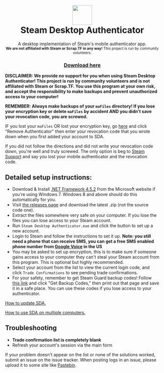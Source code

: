 <h1 align="center">
  <img  src="https://raw.githubusercontent.com/Jessecar96/SteamDesktopAuthenticator/master/icon.png" height="64" width="64" />
  <br/>
  Steam Desktop Authenticator
</h1>
<p align="center">
  A desktop implementation of Steam's mobile authenticator app.<br/>
  <sup><b>We are not affiliated with Steam or Scrap.TF in any way!</b> This project is run by community volunteers.
</p>
<h3 align="center">
  <a href="https://github.com/Jessecar96/SteamDesktopAuthenticator/releases/latest">Download here</a>
</h3>

**DISCLAIMER: We provide no support for you when using Steam Desktop Authenticator! This project is run by community volunteers and is not affiliated with Steam or Scrap.TF. You use this program at your own risk, and accept the responsibility to make backups and prevent unauthorized access to your computer!**

**REMEMBER: Always make backups of your `maFiles` directory! If you lose your encryption key or delete `maFiles` by accident AND you didn't save your revocation code, you are screwed.**

IF you lost your `maFiles` OR lost your encryption key, go [here](https://store.steampowered.com/twofactor/manage) and click "Remove Authenticator" then enter your revocation code that you wrote down when you first added your account to SDA.

If you did not follow the directions and did not write your revocation code down, you're well and truly screwed. The only option is beg to [Steam Support](https://support.steampowered.com/) and say you lost your mobile authenticator and the revocation code.

## Detailed setup instructions:
- Download & Install [.NET Framework 4.5.2](http://go.microsoft.com/fwlink/?LinkId=397707) from the Microsoft website if you're using Windows 7. Windows 8 and above should do this automatically for you.
- Visit [the releases page](https://github.com/Jessecar96/SteamDesktopAuthenticator/releases) and download the latest .zip (not the source code one).
- Extract the files somewhere very safe on your computer. If you lose the files you can lose access to your Steam account.
- Run `Steam Desktop Authenticator.exe` and click the button to set up a new account.
- Login to Steam and follow the instructions to set it up. **Note: you still need a phone that can receive SMS, you can get a free SMS enabled phone number from [Google Voice](https://www.google.com/voice) in the US**
- You may be asked to set up encryption, this is to make sure if someone gains access to your computer they can't steal your Steam account from this program. This is optional but highly recommended.
- Select your account from the list to view the current login code, and click `Trade Confirmations` to see pending trade confirmations.
- For your safety, remember to get Steam Guard backup codes! Follow [this link](https://store.steampowered.com/twofactor/manage) and click "Get Backup Codes," then print out that page and save it in a safe place. You can use these codes if you lose access to your authenticator.

[How to update SDA.](https://github.com/Jessecar96/SteamDesktopAuthenticator/wiki/Updating)

[How to use SDA on multiple computers.](https://github.com/Jessecar96/SteamDesktopAuthenticator/wiki/Using-SDA-on-multiple-computers)

## Troubleshooting
- **Trade confirmation list is completely blank**
 - Refresh your account's session via the main form

If your problem doesn't appear on the list or none of the solutions worked, submit an issue on the issue tracker. When posting logs in an issue, please upload it to some site like [Pastebin](http://www.pastebin.com).
